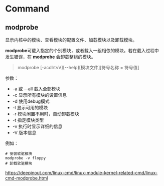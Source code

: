 # Command

## modprobe
显示内核中的模块、查看模块的配置文件、加载模块以及卸载模块。


**modprobe**可载入指定的个别模块，或者载入一组相依的模块。若在载入过程中发生错误，在 **modprobe** 会卸载整组的模块。

> modprobe [-acdlrtvV][--help][模块文件][符号名称 = 符号值]

参数：
- -a 或 --all 载入全部模块
- -c 显示所有模块的设置信息
- -d 使用debug模式
- -l 显示可用的模块
- -r 模块闲置不用时，自动卸载模块
- -t 指定模块类型
- -v 执行时显示详细的信息
- -V 版本信息

例如：
```
# 安装软驱模块
modprobe -v floppy
# 卸载软驱模块
```














https://deepinout.com/linux-cmd/linux-module-kernel-related-cmd/linux-cmd-modprobe.html